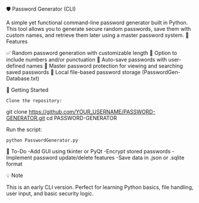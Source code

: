🛡️ Password Generator (CLI)

A simple yet functional command-line password generator built in Python. This tool allows you to generate secure random passwords, save them with custom names, and retrieve them later using a master password system.
🔧 Features

✅ Random password generation with customizable length
🔢 Option to include numbers and/or punctuation
💾 Auto-save passwords with user-defined names
🔐 Master password protection for viewing and searching saved passwords
📂 Local file-based password storage (PasswordGen-Database.txt)

🚀 Getting Started

    Clone the repository:
git clone https://github.com/YOUR_USERNAME/PASSWORD-GENERATOR.git
cd PASSWORD-GENERATOR

Run the script:

    python PasswordGenerator.py

🧠 To-Do
-Add GUI using tkinter or PyQt
-Encrypt stored passwords
-Implement password update/delete features
-Save data in .json or .sqlite format

💡 Note

This is an early CLI version. Perfect for learning Python basics, file handling, user input, and basic security logic.
